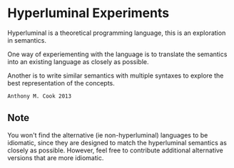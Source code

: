 Hyperluminal Experiments
========================

Hyperluminal is a theoretical programming language, this is an exploration in semantics.

One way of experiementing with the language is to translate the semantics into an existing language as closely as possible.

Another is to write similar semantics with multiple syntaxes to explore the best representation of the concepts.

    Anthony M. Cook 2013

Note
----

You won't find the alternative (ie non-hyperluminal) languages to be idiomatic, since they are designed to match the hyperluminal semantics as closely as possible. However, feel free to contribute additional alternative versions that are more idiomatic.

